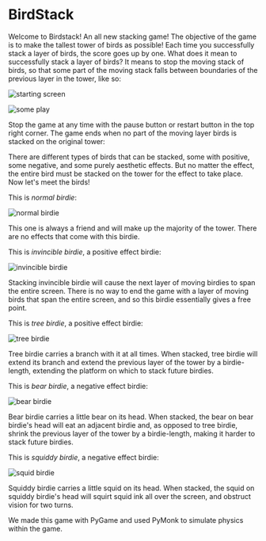 # BirdStack

Welcome to Birdstack! An all new stacking game! The objective of the game is to make the tallest tower of birds as possible! Each time you successfully stack a layer of birds, the score goes up by one. What does it mean to successfully stack a layer of birds? It means to stop the moving stack of birds, so that some part of the moving stack falls between boundaries of the previous layer in the tower, like so:

![starting screen](https://user-images.githubusercontent.com/55931451/71563705-d4894800-2a48-11ea-8bd5-c12a1cbf4b6a.png)

![some play](https://user-images.githubusercontent.com/55931451/71563709-df43dd00-2a48-11ea-9d2d-5e236ec79ba0.png)

Stop the game at any time with the pause button or restart button in the top right corner. The game ends when no part of the moving layer birds is stacked on the original tower: 

There are different types of birds that can be stacked, some with positive, some negative, and some purely aesthetic effects. But no matter the effect, the entire bird must be stacked on the tower for the effect to take place.
Now let's meet the birds!

This is *normal birdie*:

![normal birdie](https://user-images.githubusercontent.com/55931451/71562592-2a54f480-2a37-11ea-88f5-f2a913a771cd.png)

This one is always a friend and will make up the majority of the tower. There are no effects that come with this birdie.

This is *invincible birdie*, a positive effect birdie:

![invincible birdie](https://user-images.githubusercontent.com/55931451/71562598-3e98f180-2a37-11ea-999f-2ecec2936d40.png)

Stacking invincible birdie will cause the next layer of moving birdies to span the entire screen. There is no way to end the game with a layer of moving birds that span the entire screen, and so this birdie essentially gives a free point. 

This is *tree birdie*, a positive effect birdie:

![tree birdie](https://user-images.githubusercontent.com/55931451/71562603-49ec1d00-2a37-11ea-8528-d06ff8141d9d.png)

Tree birdie carries a branch with it at all times. When stacked, tree birdie will extend its branch and extend the previous layer of the tower by a birdie-length, extending the platform on which to stack future birdies.

This is *bear birdie*, a negative effect birdie:

![bear birdie](https://user-images.githubusercontent.com/55931451/71562596-3476f300-2a37-11ea-8be1-38275fc4af16.png)

Bear birdie carries a little bear on its head. When stacked, the bear on bear birdie's head will eat an adjacent birdie and, as opposed to tree birdie, shrink the previous layer of the tower by a birdie-length, making it harder to stack future birdies.

This is *squiddy birdie*, a negative effect birdie:

![squid birdie](https://user-images.githubusercontent.com/55931451/71562604-52dcee80-2a37-11ea-9879-0a17de82667f.png)

Squiddy birdie carries a little squid on its head. When stacked, the squid on squiddy birdie's head will squirt squid ink all over the screen, and obstruct vision for two turns.

We made this game with PyGame and used PyMonk to simulate physics within the game. 


